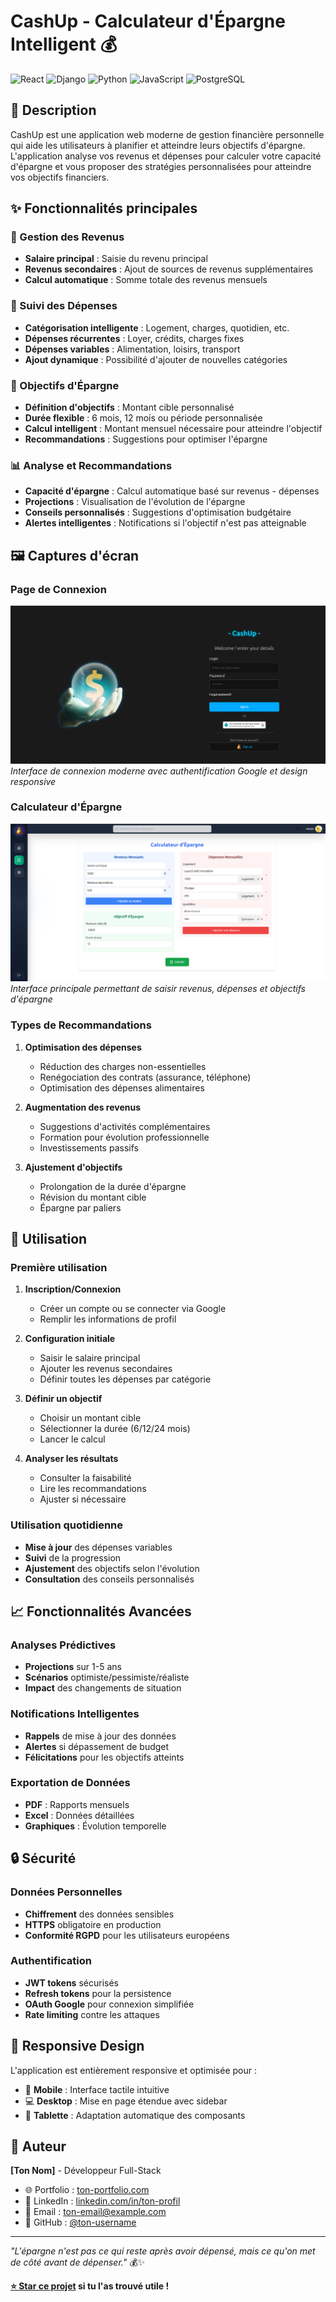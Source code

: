 # CashUp - Calculateur d'Épargne Intelligent 💰

![React](https://img.shields.io/badge/React-20232A?style=flat-square&logo=react&logoColor=61DAFB)
![Django](https://img.shields.io/badge/Django-092E20?style=flat-square&logo=django&logoColor=white)
![Python](https://img.shields.io/badge/Python-3776AB?style=flat-square&logo=python&logoColor=white)
![JavaScript](https://img.shields.io/badge/JavaScript-F7DF1E?style=flat-square&logo=javascript&logoColor=black)
![PostgreSQL](https://img.shields.io/badge/PostgreSQL-316192?style=flat-square&logo=postgresql&logoColor=white)

## 📖 Description

CashUp est une application web moderne de gestion financière personnelle qui aide les utilisateurs à planifier et atteindre leurs objectifs d'épargne. L'application analyse vos revenus et dépenses pour calculer votre capacité d'épargne et vous proposer des stratégies personnalisées pour atteindre vos objectifs financiers.

## ✨ Fonctionnalités principales

### 💼 Gestion des Revenus
- **Salaire principal** : Saisie du revenu principal
- **Revenus secondaires** : Ajout de sources de revenus supplémentaires
- **Calcul automatique** : Somme totale des revenus mensuels

### 💸 Suivi des Dépenses
- **Catégorisation intelligente** : Logement, charges, quotidien, etc.
- **Dépenses récurrentes** : Loyer, crédits, charges fixes
- **Dépenses variables** : Alimentation, loisirs, transport
- **Ajout dynamique** : Possibilité d'ajouter de nouvelles catégories

### 🎯 Objectifs d'Épargne
- **Définition d'objectifs** : Montant cible personnalisé
- **Durée flexible** : 6 mois, 12 mois ou période personnalisée
- **Calcul intelligent** : Montant mensuel nécessaire pour atteindre l'objectif
- **Recommandations** : Suggestions pour optimiser l'épargne

### 📊 Analyse et Recommandations
- **Capacité d'épargne** : Calcul automatique basé sur revenus - dépenses
- **Projections** : Visualisation de l'évolution de l'épargne
- **Conseils personnalisés** : Suggestions d'optimisation budgétaire
- **Alertes intelligentes** : Notifications si l'objectif n'est pas atteignable

## 🖼️ Captures d'écran

### Page de Connexion
![Page de Connexion](./image/login.png)
*Interface de connexion moderne avec authentification Google et design responsive*

### Calculateur d'Épargne
![Calculateur d'Épargne](./image/calculater.png)
*Interface principale permettant de saisir revenus, dépenses et objectifs d'épargne*


### Types de Recommandations

1. **Optimisation des dépenses**
   - Réduction des charges non-essentielles
   - Renégociation des contrats (assurance, téléphone)
   - Optimisation des dépenses alimentaires

2. **Augmentation des revenus**
   - Suggestions d'activités complémentaires
   - Formation pour évolution professionnelle
   - Investissements passifs

3. **Ajustement d'objectifs**
   - Prolongation de la durée d'épargne
   - Révision du montant cible
   - Épargne par paliers

## 🎯 Utilisation

### Première utilisation

1. **Inscription/Connexion**
   - Créer un compte ou se connecter via Google
   - Remplir les informations de profil

2. **Configuration initiale**
   - Saisir le salaire principal
   - Ajouter les revenus secondaires
   - Définir toutes les dépenses par catégorie

3. **Définir un objectif**
   - Choisir un montant cible
   - Sélectionner la durée (6/12/24 mois)
   - Lancer le calcul

4. **Analyser les résultats**
   - Consulter la faisabilité
   - Lire les recommandations
   - Ajuster si nécessaire

### Utilisation quotidienne

- **Mise à jour** des dépenses variables
- **Suivi** de la progression
- **Ajustement** des objectifs selon l'évolution
- **Consultation** des conseils personnalisés

## 📈 Fonctionnalités Avancées

### Analyses Prédictives
- **Projections** sur 1-5 ans
- **Scénarios** optimiste/pessimiste/réaliste
- **Impact** des changements de situation

### Notifications Intelligentes
- **Rappels** de mise à jour des données
- **Alertes** si dépassement de budget
- **Félicitations** pour les objectifs atteints

### Exportation de Données
- **PDF** : Rapports mensuels
- **Excel** : Données détaillées
- **Graphiques** : Évolution temporelle

## 🔒 Sécurité

### Données Personnelles
- **Chiffrement** des données sensibles
- **HTTPS** obligatoire en production
- **Conformité RGPD** pour les utilisateurs européens

### Authentification
- **JWT tokens** sécurisés
- **Refresh tokens** pour la persistence
- **OAuth Google** pour connexion simplifiée
- **Rate limiting** contre les attaques

## 📱 Responsive Design

L'application est entièrement responsive et optimisée pour :

- 📱 **Mobile** : Interface tactile intuitive
- 💻 **Desktop** : Mise en page étendue avec sidebar
- 📲 **Tablette** : Adaptation automatique des composants

## 👤 Auteur

**[Ton Nom]** - Développeur Full-Stack

- 🌐 Portfolio : [ton-portfolio.com](https://ton-portfolio.com)
- 💼 LinkedIn : [linkedin.com/in/ton-profil](https://linkedin.com/in/ton-profil)
- 📧 Email : ton-email@example.com
- 🐙 GitHub : [@ton-username](https://github.com/ton-username)

---

*"L'épargne n'est pas ce qui reste après avoir dépensé, mais ce qu'on met de côté avant de dépenser."* 💰✨

**[⭐ Star ce projet](https://github.com/mben-sal/CashUp) si tu l'as trouvé utile !**